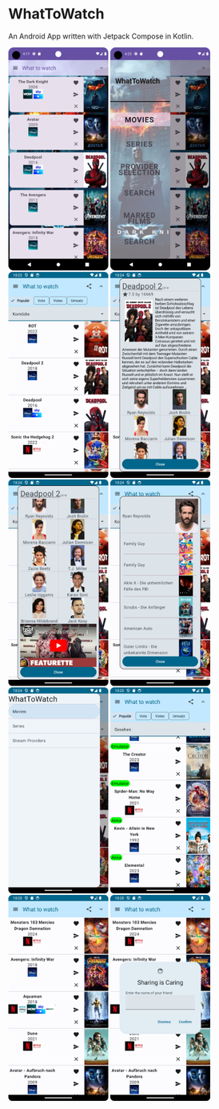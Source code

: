 # WhatToWatch
<p>An Android App written with Jetpack Compose in Kotlin.</p>

<img src="https://github.com/Bezes13/WhatToWatch/blob/main/app/MainScreen.png" alt="drawing" width="200"/>
<img src="https://github.com/Bezes13/WhatToWatch/blob/main/app/DrawerScreen.png" alt="drawing" width="200"/>
<img src="https://github.com/Bezes13/WhatToWatch/blob/main/app/src/main/res/Screenshot_20240130_232404.png" alt="drawing" width="200"/>
<img src="https://github.com/Bezes13/WhatToWatch/blob/main/app/src/main/res/Screenshot_20240130_232433.png" alt="drawing" width="200"/>
<img src="https://github.com/Bezes13/WhatToWatch/blob/main/app/src/main/res/Screenshot_20240130_232441.png" alt="drawing" width="200"/>
<img src="https://github.com/Bezes13/WhatToWatch/blob/main/app/src/main/res/Screenshot_20240130_232450.png" alt="drawing" width="200"/>
<img src="https://github.com/Bezes13/WhatToWatch/blob/main/app/src/main/res/Screenshot_20240130_232501.png" alt="drawing" width="200"/>
<img src="https://github.com/Bezes13/WhatToWatch/blob/main/app/src/main/res/Screenshot_20240130_232536.png" alt="drawing" width="200"/>
<img src="https://github.com/Bezes13/WhatToWatch/blob/main/app/src/main/res/Screenshot_20240130_232555.png" alt="drawing" width="200"/>
<img src="https://github.com/Bezes13/WhatToWatch/blob/main/app/src/main/res/Screenshot_20240130_232604.png" alt="drawing" width="200"/>

